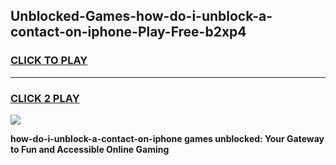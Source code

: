 
## Unblocked-Games-how-do-i-unblock-a-contact-on-iphone-Play-Free-b2xp4
<h3>
<a href="https://premium76.site?title=how-do-i-unblock-a-contact-on-iphone&ref=21A">CLICK TO PLAY</a></h3>
<hr>

<h3>
<a href="https://premium76.site?title=how-do-i-unblock-a-contact-on-iphone&ref=21A">CLICK 2 PLAY</a>
  
</h3>

<a href="https://premium76.site?title=how-do-i-unblock-a-contact-on-iphone&ref=21A"><img src="https://clearcache.store/games.png"></a>


**how-do-i-unblock-a-contact-on-iphone games unblocked: Your Gateway to Fun and Accessible Online Gaming**
